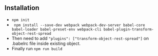 ## Installation
* ```npm init```
* ``` npm install --save-dev webpack webpack-dev-server babel-core babel-loader babel-preset-env webpack-cli babel-plugin-transform-object-rest-spread```
* Then need to add ``` "plugins": ["transform-object-rest-spread"] ``` on .babelrc file inside existing object.
* Finally run ```npm run build```
